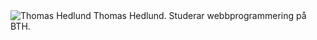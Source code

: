 <img class="image-byline" src="../htdocs/img/thomas-small.png" alt="Thomas Hedlund">
Thomas Hedlund.  
Studerar webbprogrammering på BTH.